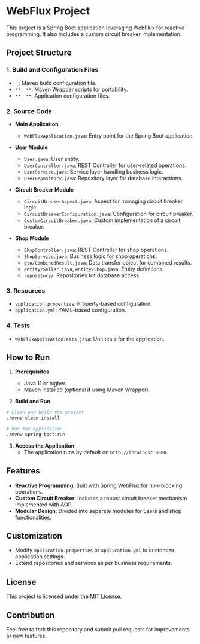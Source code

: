 # WebFlux Project

This project is a Spring Boot application leveraging WebFlux for reactive programming. It also includes a custom circuit breaker implementation.

## Project Structure

### 1. Build and Configuration Files

- \`\`: Maven build configuration file.
- `**, **`: Maven Wrapper scripts for portability.
- `**, **`: Application configuration files.

### 2. Source Code

- **Main Application**

    - `WebFluxApplication.java`: Entry point for the Spring Boot application.

- **User Module**

    - `User.java`: User entity.
    - `UserController.java`: REST Controller for user-related operations.
    - `UserService.java`: Service layer handling business logic.
    - `UserRepository.java`: Repository layer for database interactions.

- **Circuit Breaker Module**

    - `CircuitBreakerAspect.java`: Aspect for managing circuit breaker logic.
    - `CircuitBreakerConfiguration.java`: Configuration for circuit breaker.
    - `CustomCircuitBreaker.java`: Custom implementation of a circuit breaker.

- **Shop Module**

    - `ShopController.java`: REST Controller for shop operations.
    - `ShopService.java`: Business logic for shop operations.
    - `dto/CombinedResult.java`: Data transfer object for combined results.
    - `entity/Seller.java`, `entity/Shop.java`: Entity definitions.
    - `repository/`: Repositories for database access.

### 3. Resources

- `application.properties`: Property-based configuration.
- `application.yml`: YAML-based configuration.

### 4. Tests

- `WebFluxApplicationTests.java`: Unit tests for the application.

## How to Run

1. **Prerequisites**

    - Java 11 or higher.
    - Maven installed (optional if using Maven Wrapper).

2. **Build and Run**

```bash
# Clean and build the project
./mvnw clean install

# Run the application
./mvnw spring-boot:run
```

3. **Access the Application**
    - The application runs by default on `http://localhost:8080`.

## Features

- **Reactive Programming**: Built with Spring WebFlux for non-blocking operations.
- **Custom Circuit Breaker**: Includes a robust circuit breaker mechanism implemented with AOP.
- **Modular Design**: Divided into separate modules for users and shop functionalities.

## Customization

- Modify `application.properties` or `application.yml` to customize application settings.
- Extend repositories and services as per business requirements.

## License

This project is licensed under the [MIT License](LICENSE).

## Contribution

Feel free to fork this repository and submit pull requests for improvements or new features.

